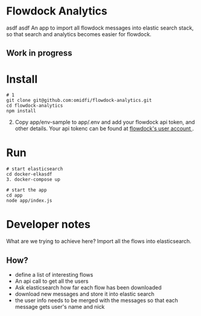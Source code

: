 # Flowdock Analytics
 asdf asdf
An app to import all flowdock messages into elastic search stack, so that search and analytics becomes easier for flowdock.

## Work in progress


# Install
```basdfasdf
# 1 
git clone git@github.com:omidfi/flowdock-analytics.git
cd flowdock-analytics
npm install
```
2. Copy app/env-sample to app/.env and add your flowdock api token, and other details. 
Your api tokenc can be found at [flowdock's user account ](https://www.flowdock.com/account/tokens).

# Run
```asdfasdf
# start elasticsearch
cd docker-elkasdf
3. docker-compose up

# start the app
cd app
node app/index.js
```


# Developer notes
What are we trying to achieve here?
Import all the flows into elasticsearch.

## How?
  * define a list of interesting flows
  * An api call to get all the users
  * Ask elasticsearch how far each flow has been downloaded
  * download new messages and store it into elastic search
  * the user info needs to be merged with the messages so that each message gets user's name and nick
